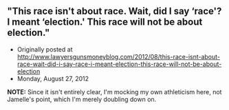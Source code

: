 ## "This race isn't about race. Wait, did I say ‘race'? I meant ‘election.' This race will not be about election."

 * Originally posted at http://www.lawyersgunsmoneyblog.com/2012/08/this-race-isnt-about-race-wait-did-i-say-race-i-meant-election-this-race-will-not-be-about-election
 * Monday, August 27, 2012

**NOTE:** Since it isn't entirely clear, I'm mocking my own athleticism here, not Jamelle's point, which I'm merely doubling down on.